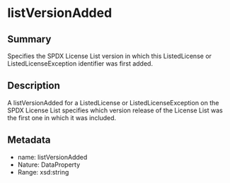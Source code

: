 <!-- Automatically generated by spec-parser v2.0.0 on 2023-12-27T15:02:03.969017+00:00 -->
<!-- SPDX-License-Identifier: Community-Spec-1.0 -->

# listVersionAdded

## Summary

Specifies the SPDX License List version in which this ListedLicense or
ListedLicenseException identifier was first added.


## Description

A listVersionAdded for a ListedLicense or ListedLicenseException on the SPDX
License List specifies which version release of the License List was the first
one in which it was included.


## Metadata

- name: listVersionAdded
- Nature: DataProperty
- Range: xsd:string




